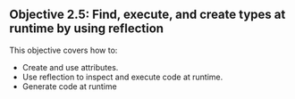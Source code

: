 ## Objective 2.5: Find, execute, and create types at runtime by using reflection

This objective covers how to:
 * Create and use attributes.
 * Use reflection to inspect and execute code at runtime.
 * Generate code at runtime
